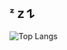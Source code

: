 ## ᶻ 𝗓 𐰁

![Top Langs](https://github-readme-stats.vercel.app/api/top-langs/?username=twueetybird&layout=compact&langs_count=6)
<!--
**twueetybird/twueetybird** is a ✨ _special_ ✨ repository because its `README.md` (this file) appears on your GitHub profile.

Here are some ideas to get you started:

- 🔭 I’m currently working on ...
- 🌱 I’m currently learning ...
- 👯 I’m looking to collaborate on ...
- 🤔 I’m looking for help with ...
- 💬 Ask me about ...
- 📫 How to reach me: ...
- 😄 Pronouns: ...
- ⚡ Fun fact: ...
-->
